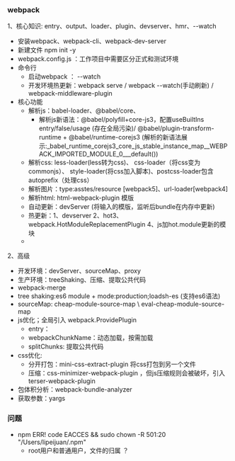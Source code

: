 ### webpack
1、核心知识: entry、output、loader、plugin、devserver、hmr、--watch
- 安装webpack、webpack-cli、webpack-dev-server
- 新建文件 npm init -y
- webpack.config.js ：工作项目中需要区分正式和测试环境
- 命令行
  - 启动webpack ： --watch
  - 开发环境热更新：webpack serve / webpack --watch(手动刷新) / webpack-middleware-plugin
- 核心功能
  - 解析js：babel-loader、@babel/core、
    - 解析js新语法：@babel/polyfill+core-js3，配置useBuiltIns entry/false/usage (存在全局污染)/ @babel/plugin-transform-runtime + @babel/runtime-corejs3 (解析的新语法展示:_babel_runtime_corejs3_core_js_stable_instance_map__WEBPACK_IMPORTED_MODULE_0___default())
  - 解析css: less-loader(less转为css)、 css-loader（将css变为commonjs）、 style-loader(将css加入脚本)、postcss-loader包含autoprefix（处理css）
  - 解析图片：type:asstes/resource [webpack5]、url-loader[webpack4]
  - 解析html: html-webpack-plugin 模版
  - 自动更新：devServer (将输入的模版，监听后bundle在内存中更新)
  - 热更新：1、devserver 2、hot3、webpack.HotModuleReplacementPlugin 4、js加hot.module更新的模块
  - 
2、高级
- 开发环境：devServer、sourceMap、proxy
- 生产环境：treeShaking、压缩、提取公共代码
- webpack-merge
- tree shaking:es6 module + mode:production;loadsh-es (支持es6语法)
- sourceMap: cheap-module-source-map  \ eval-cheap-module-source-map 
- js优化；全局引入 webpack.ProvidePlugin
  - entry：
  - webpackChunkName：动态加载，按需加载
  - splitChunks: 提取公共代码
- css优化:
  - 分开打包：mini-css-extract-plugin 将css打包到另一个文件
  - 压缩：css-minimizer-webpack-plugin ，但js压缩规则会被破坏，引入terser-webpack-plugin
- 包体积分析：webpack-bundle-analyzer
- 获取参数：yargs
### 问题
- npm ERR! code EACCES && sudo chown -R 501:20 "/Users/lipeijuan/.npm" 
  - root用户和普通用户，文件的归属 ？